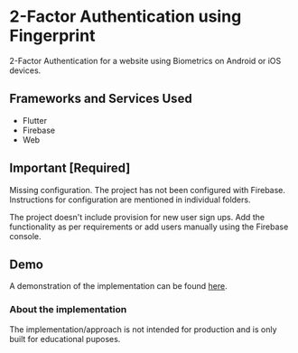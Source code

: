 # 2-Factor Authentication using Fingerprint
2-Factor Authentication for a website using Biometrics on Android or iOS devices.

## Frameworks and Services Used
* Flutter
* Firebase
* Web

## Important [Required]
Missing configuration. The project has not been configured with Firebase. Instructions for configuration are mentioned in individual folders.

The project doesn't include provision for new user sign ups. Add the functionality as per requirements or add users manually using the Firebase console.

## Demo

A demonstration of the implementation can be found [here](https://www.youtube.com/watch?v=ufLBXSrdkc4).

### About the implementation
The implementation/approach is not intended for production and is only built for educational puposes.
